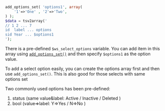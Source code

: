 
```php
add_options_set( 'options1', array(
	'1'=>'One' , '2'=>'Two',
) );
$data = tsv2array('
// 1 2 ... 7
id	label ... options
sid	Year ... $options1
');
```

There is a pre-defined `$ws_select_options` variable. You can add item in this array using [`add_options_set()`](#add_options_set) and then specify `$options1` as the option value.

To add a select option easily, you can create the options array first and then use `add_options_set()`. This is also good for those selects with same options set

Two commonly used options has been pre-defined:

1. status (same value&label: Active / Inactive / Deleted )
2. bool (value=>label: Y=>Yes / N=>No )

